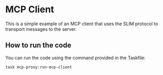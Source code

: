 # MCP Client
This is a simple example of an MCP client that uses the SLIM protocol to transport messages to the server.

## How to run the code
You can run the code using the command provided in the Taskfile:
```bash
task mcp-proxy:run-mcp-client
```